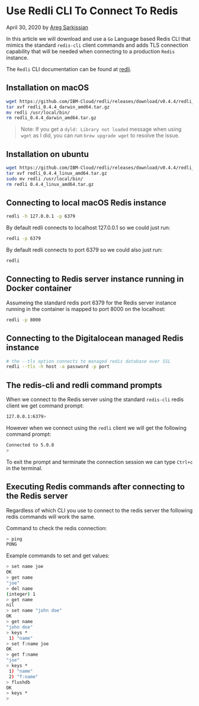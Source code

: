 # Use Redli CLI To Connect To Redis

April 30, 2020 by [Areg Sarkissian](https://aregsar.com/about)

In this article we will download and use a `Go` Language based Redis CLI that mimics the standard `redis-cli` client commands and adds TLS connection capability that will be needed when connecting to a production `Redis` instance.

The `Redli` CLI documentation can be found at [redli](https://github.com/IBM-Cloud/redli).

## Installation on macOS

```bash
wget https://github.com/IBM-Cloud/redli/releases/download/v0.4.4/redli_0.4.4_darwin_amd64.tar.gz
tar xvf redli_0.4.4_darwin_amd64.tar.gz
mv redli /usr/local/bin/
rm redli_0.4.4_darwin_amd64.tar.gz
```

> Note: If you get a `dyld: Library not loaded` message when using `wget` as I did, you can run `brew upgrade wget` to resolve the issue.

## Installation on ubuntu

```bash
wget https://github.com/IBM-Cloud/redli/releases/download/v0.4.4/redli_0.4.4_linux_amd64.tar.gz
tar xvf redli_0.4.4_linux_amd64.tar.gz
sudo mv redli /usr/local/bin/
rm redli 0.4.4_linux_amd64.tar.gz
```

## Connecting to local macOS Redis instance

```bash
redli -h 127.0.0.1 -p 6379
```

By default redli connects to localhost 127.0.0.1 so we could just run:

```bash
redli -p 6379
```

By default redli connects to port 6379 so we could also just run:

```bash
redli
```

## Connecting to Redis server instance running in Docker container

Assumeing the standard redis port 6379 for the Redis server instance running in the container is mapped to port 8000 on the localhost:

```bash
redli -p 8000
```

## Connecting to the Digitalocean managed Redis instance

```bash
# the --tls option connects to managed redis database over SSL
redli --tls -h host -a password -p port
```

## The redis-cli and redli command prompts

When we connect to the Redis server using the standard `redis-cli` redis client we get command prompt:

```bash
127.0.0.1:6379>
```

However when we connect using the `redli` client we will get the following command prompt:

```bash
Connected to 5.0.8
>
```

To exit the prompt and terminate the connection session we can type `Ctrl+c` in the terminal.

## Executing Redis commands after connecting to the Redis server

Regardless of which CLI you use to connect to the redis server the following redis commands will work the same.

Command to check the redis connection:

```bash
> ping
PONG
```

Example commands to set and get values:

```bash
> set name joe
OK
> get name
"joe"
> del name
(integer) 1
> get name
nil
> set name "john doe"
OK
> get name
"john doe"
> keys *
 1) "name"
> set f:name joe
OK
> get f:name
"joe"
> keys *
 1) "name"
 2) "f:name"
> flushdb
OK
> keys *
>
```
